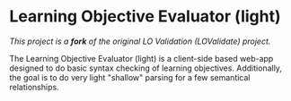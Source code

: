 Learning Objective Evaluator (light)
=============
_This project is a **fork** of the original LO Validation (LOValidate) project._

The Learning Objective Evaluator (light) is a client-side based web-app designed to do basic syntax checking of
learning objectives. Additionally, the goal is to do very light "shallow" parsing for a few semantical relationships.

